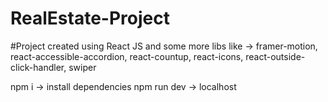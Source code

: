 # RealEstate-Project

#Project created using React JS and some more libs like -> framer-motion, react-accessible-accordion, react-countup, react-icons, react-outside-click-handler, swiper

npm i -> install dependencies
npm run dev -> localhost 
